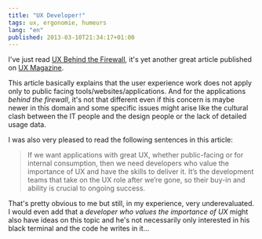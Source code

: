 ```yaml
---
title: "UX Developer!"
tags: ux, ergonomie, humeurs
lang: "en"
published: 2013-03-10T21:34:17+01:00
---
```


I've just read [UX Behind the
Firewall](http://uxmag.com/articles/ux-behind-the-firewall), it's yet another
great article published on [UX Magazine](http://uxmag.com/).

This article basically explains that the user experience work does not apply
only to public facing tools/websites/applications. And for the applications
*behind the firewall*, it's not that different even if this concern is maybe
newer in this domain and some specific issues might arise like the cultural
clash between the IT people and the design people or the lack of detailed usage
data.

I was also very pleased to read the following sentences in this article:

> If we want applications with great UX, whether public-facing or for internal
> consumption, then we need developers who value the importance of UX and have
> the skills to deliver it. It’s the development teams that take on the UX role
> after we’re gone, so their buy-in and ability is crucial to ongoing success.

That's pretty obvious to me but still, in my experience, very underevaluated. I
would even add that a *developer who values the importance of UX* might also
have ideas on this topic and he's not necessarily only interested in his black
terminal and the code he writes in it...
